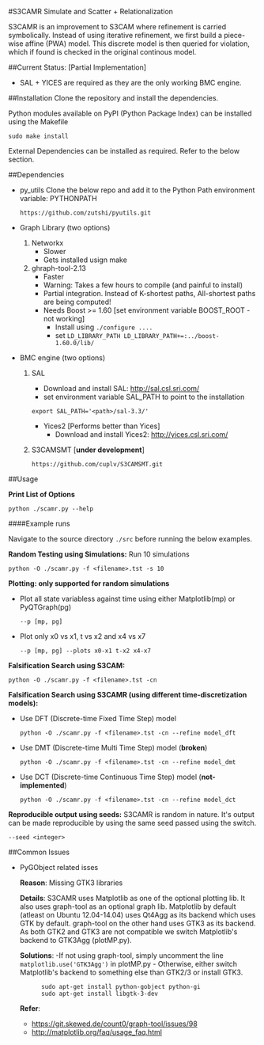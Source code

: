 #S3CAMR
Simulate and Scatter + Relationalization

S3CAMR is an improvement to S3CAM where refinement is carried symbolically.
Instead of using iterative refinement, we first build a piece-wise affine (PWA)
model. This discrete model is then queried for violation, which if found is
checked in the original continous model.

##Current Status: [Partial Implementation]
- SAL + YICES are required as they are the only working BMC engine.

##Installation
Clone the repository and install the dependencies.

Python modules available on PyPI (Python Package Index) can be installed using the Makefile

    sudo make install

External Dependencies can be installed as required. Refer to the below section.

##Dependencies

- py_utils
    Clone the below repo and add it to the Python Path environment variable: PYTHONPATH

    ```
    https://github.com/zutshi/pyutils.git
    ```

- Graph Library (two options)
    1. Networkx
        - Slower
        - Gets installed usign make
    2. ghraph-tool-2.13
        - Faster
        - Warning: Takes a few hours to compile (and painful to install)
        - Partial integration. Instead of K-shortest paths, All-shortest paths are being computed!
        - Needs Boost >= 1.60 [set environment variable BOOST_ROOT - not working]
            - Install using `./configure .... `
            - set `LD_LIBRARY_PATH LD_LIBRARY_PATH+=:../boost-1.60.0/lib/`

- BMC engine (two options)
    1. SAL
        - Download and install SAL: http://sal.csl.sri.com/
        - set environment variable SAL_PATH to point to the installation
        ```
        export SAL_PATH='<path>/sal-3.3/'
        ```
        - Yices2 [Performs better than Yices]
            - Download and install Yices2: http://yices.csl.sri.com/

    2. S3CAMSMT [**under development**]
    
        ```
        https://github.com/cuplv/S3CAMSMT.git
        ```

##Usage

**Print List of Options**
    
    python ./scamr.py --help

####Example runs

Navigate to the source directory `./src` before running the below examples.

**Random Testing using Simulations:**
Run 10 simulations

    python -O ./scamr.py -f <filename>.tst -s 10

**Plotting: only supported for random simulations**

- Plot all state variabless against time using either Matplotlib(mp) or PyQTGraph(pg)
    ```
    --p [mp, pg]
    ```
- Plot only x0 vs x1, t vs x2 and x4 vs x7
    ```
    --p [mp, pg] --plots x0-x1 t-x2 x4-x7
    ```

**Falsification Search using S3CAM:**

    python -O ./scamr.py -f <filename>.tst -cn

**Falsification Search using S3CAMR (using different time-discretization models):**
- Use DFT (Discrete-time Fixed Time Step) model

    ```
    python -O ./scamr.py -f <filename>.tst -cn --refine model_dft
    ```
- Use DMT (Discrete-time Multi Time Step) model (**broken**)

    ```
    python -O ./scamr.py -f <filename>.tst -cn --refine model_dmt
    ```
- Use DCT (Discrete-time Continuous Time Step) model (**not-implemented**)

    ```
    python -O ./scamr.py -f <filename>.tst -cn --refine model_dct
    ```

**Reproducible output using seeds:**
S3CAMR is random in nature. It's output can be made reproducible by using the same seed passed using the switch.

    --seed <integer>

##Common Issues

- PyGObject related isses

    **Reason**: Missing GTK3 libraries
    
    **Details**: S3CAMR uses Matplotlib as one of the optional plotting lib. It also uses graph-tool as an optional graph lib. Matplotlib by default (atleast on Ubuntu 12.04-14.04) uses Qt4Agg as its backend which uses GTK by default. graph-tool on the other hand uses GTK3 as its backend. As both GTK2 and GTK3 are not compatible we switch Matplotlib's backend to GTK3Agg (plotMP.py).
    
    **Solutions**: 
        -If not using graph-tool, simply uncomment the line `matplotlib.use('GTK3Agg')` in plotMP.py
        - Otherwise, either switch Matplotlib's backend to something else than GTK2/3 or install GTK3.

            sudo apt-get install python-gobject python-gi
            sudo apt-get install libgtk-3-dev
    
    **Refer**: 
    -   https://git.skewed.de/count0/graph-tool/issues/98
    -   http://matplotlib.org/faq/usage_faq.html
